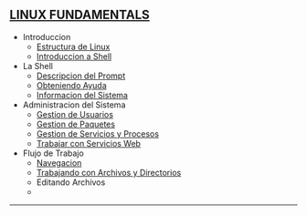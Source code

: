 ## [LINUX FUNDAMENTALS](https://github.com/jcca1992/INFOSEC/blob/main/Windows%20Fundamentals/README.md)

+ Introduccion
    + [Estructura de Linux]()
    + [Introduccion a Shell]()
+ La Shell
    + [Descripcion del Prompt]()
    + [Obteniendo Ayuda]()
    + [Informacion del Sistema]()
+ Administracion del Sistema
    + [Gestion de Usuarios]()
    + [Gestion de Paquetes]()
    + [Gestion de Servicios y Procesos]()
    + [Trabajar con Servicios Web]()
+ Flujo de Trabajo
    + [Navegacion]()
    + [Trabajando con Archivos y Directorios]()
    + Editando Archivos
    + 
___
